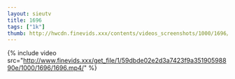 ```yaml
--- 
layout: sieutv
title: 1696
tags: ["1k"]
thumb: http://hwcdn.finevids.xxx/contents/videos_screenshots/1000/1696/preview.mp4.jpg
---
```

{% include video src="http://www.finevids.xxx/get_file/1/59dbde02e2d3a7423f9a35190598890e/1000/1696/1696.mp4/" %} 
